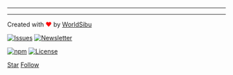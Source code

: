 ----
----

Created with <span style="color: red;">♥</span> by [WorldSibu](http://worldsibu.com/)

[![Issues](https://img.shields.io/github/issues-raw/@worldsibu/convector.svg)](https://github.com/worldsibu/convector/issues)
[![Newsletter](https://img.shields.io/badge/Newsletter--orange.svg)](https://worldsibu.io/subscribe/)

[![npm](https://img.shields.io/npm/v/@worldsibu/convector-core-chaincode.svg)](https://www.npmjs.com/package/@worldsibu/convector-core-chaincode)
[![License](https://img.shields.io/badge/License-Apache%202.0-blue.svg)](https://opensource.org/licenses/Apache-2.0)

<a class="github-button" href="https://github.com/worldsibu/convector" data-icon="octicon-star" data-size="large" aria-label="Star worldsibu/convector on GitHub">Star</a> <a class="github-button" href="https://github.com/worldsibu" data-size="large" aria-label="Follow @worldsibu on GitHub">Follow</a>

<script async defer src="https://buttons.github.io/buttons.js"></script>

